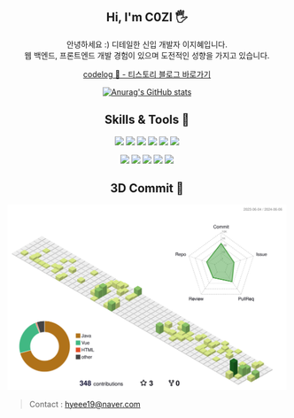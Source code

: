 <div>
<div align="center">

## Hi, I'm C0ZI 🖐️
안녕하세요 :) 디테일한 신입 개발자 이지혜입니다.</br>
웹 백엔드, 프론트엔드 개발 경험이 있으며 도전적인 성향을 가지고 있습니다.

[codelog 📒 - 티스토리 블로그 바로가기](https://codingdialee.tistory.com/)
</br>

[![Anurag's GitHub stats](https://github-readme-stats.vercel.app/api?username=c0zl&theme=dark)](https://github.com/anuraghazra/github-readme-stats)



## Skills & Tools 👀

<img src="https://img.shields.io/badge/java-007396?style=flat&logo=OpenJDK&logoColor=white"> <img src="https://img.shields.io/badge/springboot-6DB33F?style=flat&logo=springboot&logoColor=white"> 
<img src="https://img.shields.io/badge/oracle-F80000?style=flat&logo=oracle&logoColor=white"> <img src="https://img.shields.io/badge/MySQL-4479A1?style=flat&logo=MySQL&logoColor=white"> <img src="https://img.shields.io/badge/mariaDB-003545?style=flat&logo=mariaDB&logoColor=white"> <img src="https://img.shields.io/badge/apache tomcat-F8DC75?style=flat&logo=apachetomcat&logoColor=white">


<img src="https://img.shields.io/badge/Vue.js-4FC08D?style=flat&logo=vuedotjs&logoColor=white"> <img src="https://img.shields.io/badge/javascript-F7DF1E?style=flat&logo=javascript&logoColor=white"> 
<img src="https://img.shields.io/badge/HTML5-E34F26?style=flat&logo=html5&logoColor=white"> <img src="https://img.shields.io/badge/CSS3-1572B6?style=flat&logo=css3&logoColor=white"> <img src="https://img.shields.io/badge/github-181717?style=flat&logo=github&logoColor=white"> 


## 3D Commit 🌿
![](./profile-3d-contrib/profile-green-animate.svg)
</div>

<div> 
  
> Contact : 
hyeee19@naver.com

</div>
</div>
